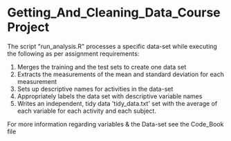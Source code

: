 # Getting_And_Cleaning_Data_CourseProject

The script "run_analysis.R" processes a specific data-set while executing the following as per assignment requirements:

1. Merges the training and the test sets to create one data set
2. Extracts the measurements of the mean and standard deviation for each measurement
3. Sets up descriptive names for activities in the data-set
4. Appropriately labels the data set with descriptive variable names
5. Writes an independent, tidy data 'tidy_data.txt' set with the average of each variable for each activity and each subject.




For more information regarding variables & the Data-set see the Code_Book file
